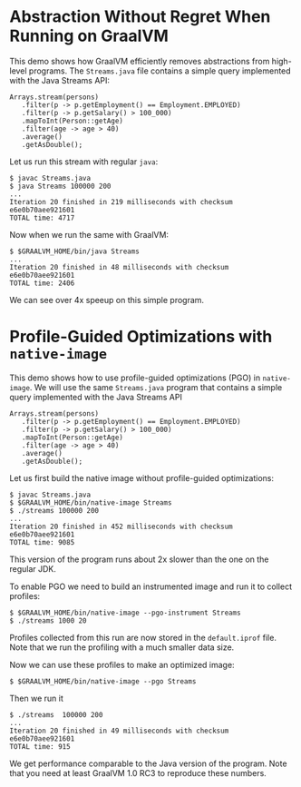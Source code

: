 # Abstraction Without Regret When Running on GraalVM

This demo shows how GraalVM efficiently removes abstractions from high-level programs. The `Streams.java` file contains a simple query implemented with the Java Streams API:
```
Arrays.stream(persons)
   .filter(p -> p.getEmployment() == Employment.EMPLOYED)
   .filter(p -> p.getSalary() > 100_000)
   .mapToInt(Person::getAge)
   .filter(age -> age > 40)
   .average()
   .getAsDouble();
```

Let us run this stream with regular `java`:
```
$ javac Streams.java
$ java Streams 100000 200
...
Iteration 20 finished in 219 milliseconds with checksum e6e0b70aee921601
TOTAL time: 4717
```

Now when we run the same with GraalVM:
```
$ $GRAALVM_HOME/bin/java Streams
...
Iteration 20 finished in 48 milliseconds with checksum e6e0b70aee921601
TOTAL time: 2406
```

We can see over 4x speeup on this simple program.

# Profile-Guided Optimizations with `native-image`

This demo shows how to use profile-guided optimizations (PGO) in `native-image`. We will use the same `Streams.java` program that contains a simple query implemented with the Java Streams API
```
Arrays.stream(persons)
   .filter(p -> p.getEmployment() == Employment.EMPLOYED)
   .filter(p -> p.getSalary() > 100_000)
   .mapToInt(Person::getAge)
   .filter(age -> age > 40)
   .average()
   .getAsDouble();
```

Let us first build the native image without profile-guided optimizations:
```
$ javac Streams.java
$ $GRAALVM_HOME/bin/native-image Streams
$ ./streams 100000 200
...
Iteration 20 finished in 452 milliseconds with checksum e6e0b70aee921601
TOTAL time: 9085
```
This version of the program runs about 2x slower than the one on the regular JDK.

To enable PGO we need to build an instrumented image and run it to collect profiles:
```
$ $GRAALVM_HOME/bin/native-image --pgo-instrument Streams
$ ./streams 1000 20
```
Profiles collected from this run are now stored in the `default.iprof` file. Note that we run the profiling with a much smaller data size.

Now we can use these profiles to make an optimized image:
```
$ $GRAALVM_HOME/bin/native-image --pgo Streams
```
Then we run it
```
$ ./streams  100000 200
...
Iteration 20 finished in 49 milliseconds with checksum e6e0b70aee921601
TOTAL time: 915
```

We get performance comparable to the Java version of the program. Note that you need at least GraalVM 1.0 RC3 to reproduce these numbers.
